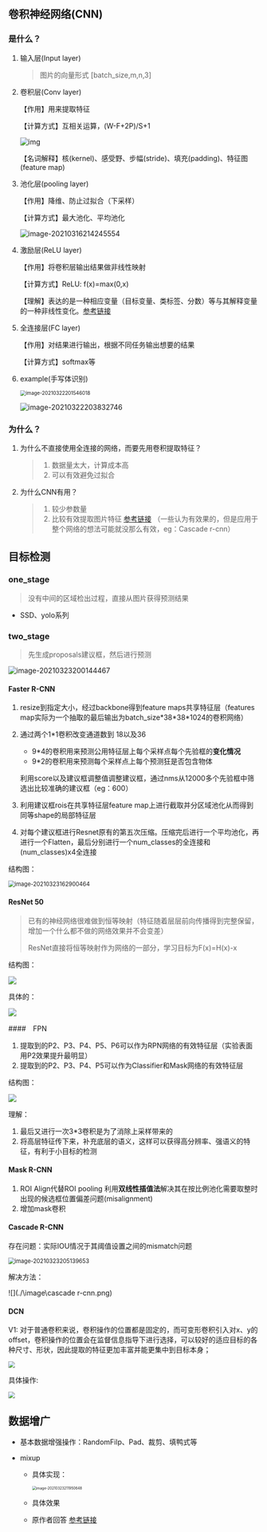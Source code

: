 ## 卷积神经网络(CNN)

### 是什么？

1. 输入层(Input layer)

   > 图片的向量形式 [batch_size,m,n,3]

2. 卷积层(Conv layer)

   【作用】用来提取特征

   【计算方式】互相关运算，(W-F+2P)/S+1

   ![img](https://pic4.zhimg.com/v2-68dde94137ea012bf5de36219d71fb7f_b.webp)

   【名词解释】核(kernel)、感受野、步幅(stride)、填充(padding)、特征图(feature map)

3. 池化层(pooling layer)

   【作用】降维、防止过拟合（下采样）

   【计算方式】最大池化、平均池化

   ![image-20210316214245554](.\image\polling.png)

4. 激励层(ReLU layer)

   【作用】将卷积层输出结果做非线性映射

   【计算方式】ReLU: f(x)=max(0,x)

   【理解】表达的是一种相应变量（目标变量、类标签、分数）等与其解释变量的一种非线性变化。[参考链接](https://blog.goodaudience.com/artificial-neural-networks-explained-436fcf36e75)

5. 全连接层(FC layer)

   【作用】对结果进行输出，根据不同任务输出想要的结果

   【计算方式】softmax等

6. example(手写体识别)

   <img src=".\image\minist.png" alt="image-20210322201546018" style="zoom:70%;" />

   ![image-20210322203832746](./image\minist_all.png)

### 为什么？

1. 为什么不直接使用全连接的网络，而要先用卷积提取特征？

   > 1. 数据量太大，计算成本高
   > 2. 可以有效避免过拟合

2. 为什么CNN有用？

   > 1. 较少参数量
   > 2. 比较有效提取图片特征 [参考链接](https://www.zhihu.com/question/32260451/answer/284404502) （一些认为有效果的，但是应用于整个网络的想法可能就没那么有效，eg：Cascade r-cnn）

## 目标检测

### one_stage

> 没有中间的区域检出过程，直接从图片获得预测结果

+ SSD、yolo系列

### two_stage

> 先生成proposals建议框，然后进行预测

![image-20210323200144467](./\image\two_stage.png)

#### Faster R-CNN

1. resize到指定大小，经过backbone得到feature maps共享特征层（features map实际为一个抽取的最后输出为batch_size*38\*38\*1024的卷积网络）

2. 通过两个1*1卷积改变通道数到 18以及36

   + 9\*4的卷积用来预测公用特征层上每个采样点每个先验框的**变化情况**
   + 9\*2的卷积用来预测每个采样点上每个预测狂是否包含物体

   利用score以及建议框调整值调整建议框，通过nms从12000多个先验框中筛选出比较准确的建议框（eg：600）

3. 利用建议框rois在共享特征层feature map上进行截取并分区域池化从而得到同等shape的局部特征层

4. 对每个建议框进行Resnet原有的第五次压缩。压缩完后进行一个平均池化，再进行一个Flatten，最后分别进行一个num_classes的全连接和(num_classes)x4全连接

结构图：

<img src="./image\faster r-cnn_modify.png" alt="image-20210323162900464" style="zoom:80%;" />

#### ResNet 50

> 已有的神经网络很难做到恒等映射（特征随着层层前向传播得到完整保留，增加一个什么都不做的网络效果并不会变差）
>
> ResNet直接将恒等映射作为网络的一部分，学习目标为F(x)=H(x)-x

结构图：

<img src=".\image\resnet.jpg"  />

具体的：

<img src="./image\resnet50.png" style="zoom:0%;" />

####　FPN

1. 提取到的P2、P3、P4、P5、P6可以作为RPN网络的有效特征层（实验表面用P2效果提升最明显）
2. 提取到的P2、P3、P4、P5可以作为Classifier和Mask网络的有效特征层

结构图：

![](./\image\FPN.jpg)

理解：

1. 最后又进行一次3\*3卷积是为了消除上采样带来的
2. 将高层特征传下来，补充底层的语义，这样可以获得高分辨率、强语义的特征，有利于小目标的检测

#### Mask R-CNN

1. ROI Align代替ROI pooling 利用**双线性插值法**解决其在按比例池化需要取整时出现的候选框位置偏差问题(misalignment)
2. 增加mask卷积

#### Cascade R-CNN

存在问题：实际IOU情况于其阈值设置之间的mismatch问题

<img src=".\image\mismatch.png" alt="image-20210323205139653" style="zoom:80%;" />

解决方法：

![](./\image\cascade r-cnn.png)

#### DCN

V1: 对于普通卷积来说，卷积操作的位置都是固定的，而可变形卷积引入对x、y的offset，卷积操作的位置会在监督信息指导下进行选择，可以较好的适应目标的各种尺寸、形状，因此提取的特征更加丰富并能更集中到目标本身；

<img src="./\image\DCN_view.png" style="zoom:80%;" />

具体操作:

<img src="./\image\DCN.png" style="zoom:80%;" />

## 数据增广

+ 基本数据增强操作：RandomFilp、Pad、裁剪、填鸭式等

+ mixup

  + 具体实现：

    <img src="./\image\mixup.png" alt="image-20210323211950648" style="zoom: 50%;" />

  + 具体效果

  + 原作者回答 [参考链接](https://www.zhihu.com/question/67472285/answer/256651581)
